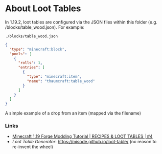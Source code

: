 # About Loot Tables
In 1.19.2, loot tables are configured via the JSON files within this folder (e.g. /blocks/table_wood.json). For example:

`./blocks/table_wood.json`
```json
{
  "type": "minecraft:block",
  "pools": [
    {
      "rolls": 1,
      "entries": [
        {
          "type": "minecraft:item",
          "name": "thaumcraft:table_wood"
        }
      ]
    }
  ]
}
```
A simple example of a drop from an item (mapped via the filename)

### Links
- [Minecraft 1.19 Forge Modding Tutorial | RECIPES & LOOT TABLES | #4](https://www.youtube.com/watch?v=iFFc5-zkDcA&list=PLKGarocXCE1HrC60yuTNTGRoZc6hf5Uvl&index=4)
- _Loot Table Generator_: https://misode.github.io/loot-table/ (no reason to re-invent the wheel)